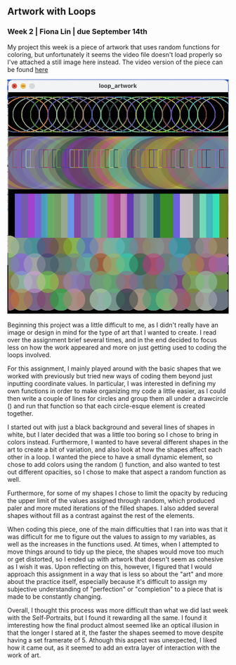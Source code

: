 ## Artwork with Loops

### Week 2 | Fiona Lin | due September 14th 

My project this week is a piece of artwork that uses random functions for coloring, but unfortunately it seems the video file doesn't load properly so I've attached a still image here instead. The video version of the piece can be found [here](https://github.com/fionajlin/IntrotoIM/blob/main/Sept%2014th%20Loop%20Artwork/media/video%20loop%20art.mov)

![loopart](https://github.com/fionajlin/IntrotoIM/blob/main/Sept%2014th%20Loop%20Artwork/media/still%20loop%20image.png)

Beginning this project was a little difficult to me, as I didn't really have an image or design in mind for the type of art that I wanted to create. I read over the assignment brief several times, and in the end decided to focus less on how the work appeared and more on just getting used to coding the loops involved. 

For this assignment, I mainly played around with the basic shapes that we worked with previously but tried new ways of coding them beyond just inputting coordinate values. In particular, I was interested in defining my own functions in order to make organizing my code a little easier, as I could then write a couple of lines for circles and group them all under a drawcircle () and run that function so that each circle-esque element is created together. 

I started out with just a black background and several lines of shapes in white, but I later decided that was a little too boring so I chose to bring in colors instead. Furthermore, I wanted to have several different shapes in the art to create a bit of variation, and also look at how the shapes affect each other in a loop. I wanted the piece to have a small dynamic element, so chose to add colors using the random () function, and also wanted to test out different opacities, so I chose to make that aspect a random function as well. 

Furthermore, for some of my shapes I chose to limit the opacity by reducing the upper limit of the values assigned through random, which produced paler and more muted iterations of the filled shapes. I also added several shapes without fill as a contrast against the rest of the elements. 

When coding this piece, one of the main difficulties that I ran into was that it was difficult for me to figure out the values to assign to my variables, as well as the increases in the functions used. At times, when I attempted to move things around to tidy up the piece, the shapes would move too much or get distorted, so I ended up with artwork that doesn't seem as cohesive as I wish it was. Upon reflecting on this, however, I figured that I would approach this assignment in a way that is less so about the "art" and more about the practice itself, especially because it's difficult to assign my subjective understanding of "perfection" or "completion" to a piece that is made to be constantly changing. 

Overall, I thought this process was more difficult than what we did last week with the Self-Portraits, but I found it rewarding all the same. I found it imteresting how the final product almost seemed like an optical illusion in that the longer I stared at it, the faster the shapes seemed to move despite having a set framerate of 5. Athough this aspect was unexpected, I liked how it came out, as it seemed to add an extra layer of interaction with the work of art.
